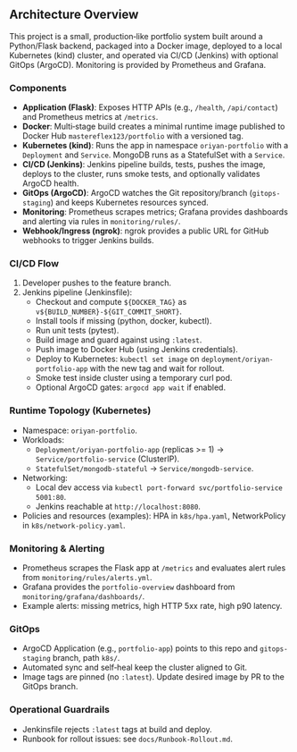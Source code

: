 ## Architecture Overview

This project is a small, production‑like portfolio system built around a Python/Flask backend, packaged into a Docker image, deployed to a local Kubernetes (kind) cluster, and operated via CI/CD (Jenkins) with optional GitOps (ArgoCD). Monitoring is provided by Prometheus and Grafana.

### Components
- **Application (Flask)**: Exposes HTTP APIs (e.g., `/health`, `/api/contact`) and Prometheus metrics at `/metrics`.
- **Docker**: Multi‑stage build creates a minimal runtime image published to Docker Hub `mastereflex123/portfolio` with a versioned tag.
- **Kubernetes (kind)**: Runs the app in namespace `oriyan-portfolio` with a `Deployment` and `Service`. MongoDB runs as a StatefulSet with a `Service`.
- **CI/CD (Jenkins)**: Jenkins pipeline builds, tests, pushes the image, deploys to the cluster, runs smoke tests, and optionally validates ArgoCD health.
- **GitOps (ArgoCD)**: ArgoCD watches the Git repository/branch (`gitops-staging`) and keeps Kubernetes resources synced.
- **Monitoring**: Prometheus scrapes metrics; Grafana provides dashboards and alerting via rules in `monitoring/rules/`.
- **Webhook/Ingress (ngrok)**: ngrok provides a public URL for GitHub webhooks to trigger Jenkins builds.

### CI/CD Flow
1. Developer pushes to the feature branch.
2. Jenkins pipeline (Jenkinsfile):
   - Checkout and compute `${DOCKER_TAG}` as `v${BUILD_NUMBER}-${GIT_COMMIT_SHORT}`.
   - Install tools if missing (python, docker, kubectl).
   - Run unit tests (pytest).
   - Build image and guard against using `:latest`.
   - Push image to Docker Hub (using Jenkins credentials).
   - Deploy to Kubernetes: `kubectl set image` on `deployment/oriyan-portfolio-app` with the new tag and wait for rollout.
   - Smoke test inside cluster using a temporary curl pod.
   - Optional ArgoCD gates: `argocd app wait` if enabled.

### Runtime Topology (Kubernetes)
- Namespace: `oriyan-portfolio`.
- Workloads:
  - `Deployment/oriyan-portfolio-app` (replicas >= 1) → `Service/portfolio-service` (ClusterIP).
  - `StatefulSet/mongodb-stateful` → `Service/mongodb-service`.
- Networking:
  - Local dev access via `kubectl port-forward svc/portfolio-service 5001:80`.
  - Jenkins reachable at `http://localhost:8080`.
- Policies and resources (examples): HPA in `k8s/hpa.yaml`, NetworkPolicy in `k8s/network-policy.yaml`.

### Monitoring & Alerting
- Prometheus scrapes the Flask app at `/metrics` and evaluates alert rules from `monitoring/rules/alerts.yml`.
- Grafana provides the `portfolio-overview` dashboard from `monitoring/grafana/dashboards/`.
- Example alerts: missing metrics, high HTTP 5xx rate, high p90 latency.

### GitOps
- ArgoCD Application (e.g., `portfolio-app`) points to this repo and `gitops-staging` branch, path `k8s/`.
- Automated sync and self‑heal keep the cluster aligned to Git.
- Image tags are pinned (no `:latest`). Update desired image by PR to the GitOps branch.

### Operational Guardrails
- Jenkinsfile rejects `:latest` tags at build and deploy.
- Runbook for rollout issues: see `docs/Runbook-Rollout.md`.


